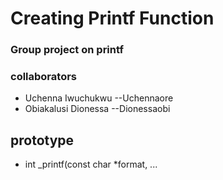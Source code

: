 # Creating Printf Function
### Group project on printf
### collaborators
* Uchenna Iwuchukwu  --Uchennaore
* Obiakalusi Dionessa --Dionessaobi
## prototype 
- int _printf(const char *format, ...
